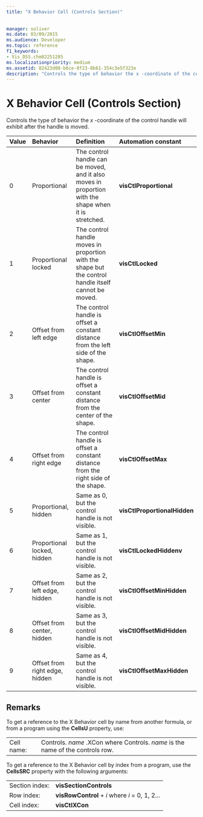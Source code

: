 ```yaml
---
title: "X Behavior Cell (Controls Section)"
 
 
manager: soliver
ms.date: 03/09/2015
ms.audience: Developer
ms.topic: reference
f1_keywords:
- Vis_DSS.chm82251285 
ms.localizationpriority: medium
ms.assetid: 82423d08-b6ce-0f23-8b61-354c3e5f323e
description: "Controls the type of behavior the x -coordinate of the control handle will exhibit after the handle is moved."
---
```


# X Behavior Cell (Controls Section)

Controls the type of behavior the  *x*  -coordinate of the control handle will exhibit after the handle is moved.
  
|**Value**|**Behavior**|**Definition**|**Automation constant**|
|:-----|:-----|:-----|:-----|
| 0  <br/> | Proportional  <br/> | The control handle can be moved, and it also moves in proportion with the shape when it is stretched. |**visCtlProportional** <br/> |
| 1  <br/> | Proportional locked  <br/> | The control handle moves in proportion with the shape but the control handle itself cannot be moved. |**visCtlLocked** <br/> |
| 2  <br/> | Offset from left edge  <br/> | The control handle is offset a constant distance from the left side of the shape. |**visCtlOffsetMin** <br/> |
| 3  <br/> | Offset from center  <br/> | The control handle is offset a constant distance from the center of the shape. |**visCtlOffsetMid** <br/> |
| 4  <br/> | Offset from right edge  <br/> | The control handle is offset a constant distance from the right side of the shape. |**visCtlOffsetMax** <br/> |
| 5  <br/> | Proportional, hidden  <br/> | Same as 0, but the control handle is not visible. |**visCtlProportionalHidden** <br/> |
| 6  <br/> | Proportional locked, hidden  <br/> | Same as 1, but the control handle is not visible. |**visCtlLockedHiddenv** <br/> |
| 7  <br/> | Offset from left edge, hidden  <br/> | Same as 2, but the control handle is not visible. |**visCtlOffsetMinHidden** <br/> |
| 8  <br/> | Offset from center, hidden  <br/> | Same as 3, but the control handle is not visible. |**visCtlOffsetMidHidden** <br/> |
| 9  <br/> | Offset from right edge, hidden  <br/> | Same as 4, but the control handle is not visible. |**visCtlOffsetMaxHidden** <br/> |

## Remarks

To get a reference to the X Behavior cell by name from another formula, or from a program using the **CellsU** property, use:
  
|||
|:-----|:-----|
| Cell name:  <br/> | Controls. *name* .XCon where Controls.  *name*  is the name of the controls row. |

To get a reference to the X Behavior cell by index from a program, use the **CellsSRC** property with the following arguments:
  
|||
|:-----|:-----|
| Section index:  <br/> |**visSectionControls** <br/> |
| Row index:  <br/> |**visRowControl** + *i* where *i* = 0, 1, 2... |
| Cell index:  <br/> |**visCtlXCon** <br/> |
